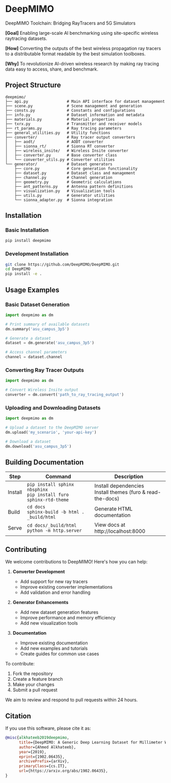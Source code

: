 # DeepMIMO
DeepMIMO Toolchain: Bridging RayTracers and 5G Simulators

**[Goal]** Enabling large-scale AI benchmarking using site-specific wireless raytracing datasets.

**[How]** Converting the outputs of the best wireless propagation ray tracers to a distributable format readable by the best simulation toolboxes. 

**[Why]** To revolutionize AI-driven wireless research by making ray tracing data easy to access, share, and benchmark.

## Project Structure
```
deepmimo/
├── api.py                 # Main API interface for dataset management
├── scene.py               # Scene management and generation
├── consts.py              # Constants and configurations
├── info.py                # Dataset information and metadata
├── materials.py           # Material properties
├── txrx.py                # Transmitter and receiver models
├── rt_params.py           # Ray tracing parameters
├── general_utilities.py   # Utility functions
├── converter/             # Ray tracer output converters
│   ├── aodt/              # AODT converter
│   ├── sionna_rt/         # Sionna RT converter
│   ├── wireless_insite/   # Wireless Insite converter
│   ├── converter.py       # Base converter class
│   └── converter_utils.py # Converter utilities
└── generator/             # Dataset generators
    ├── core.py            # Core generation functionality
    ├── dataset.py         # Dataset class and management
    ├── channel.py         # Channel generation
    ├── geometry.py        # Geometric calculations
    ├── ant_patterns.py    # Antenna pattern definitions
    ├── visualization.py   # Visualization tools
    ├── utils.py           # Generator utilities
    └── sionna_adapter.py  # Sionna integration
```

## Installation

### Basic Installation
```bash
pip install deepmimo
```

### Development Installation
```bash
git clone https://github.com/DeepMIMO/DeepMIMO.git
cd DeepMIMO
pip install -e .
```

## Usage Examples

### Basic Dataset Generation
```python
import deepmimo as dm

# Print summary of available datasets
dm.summary('asu_campus_3p5')

# Generate a dataset
dataset = dm.generate('asu_campus_3p5')

# Access channel parameters
channel = dataset.channel
```

### Converting Ray Tracer Outputs
```python
import deepmimo as dm

# Convert Wireless Insite output
converter = dm.convert('path_to_ray_tracing_output')
```

### Uploading and Downloading Datasets
```python
import deepmimo as dm

# Upload a dataset to the DeepMIMO server
dm.upload('my_scenario', 'your-api-key')

# Download a dataset
dm.download('asu_campus_3p5')
```

## Building Documentation

| Step    | Command                                           | Description                       |
|---------|---------------------------------------------------|-----------------------------------|
| Install | `pip install sphinx nbsphinx`<br>`pip install furo sphinx-rtd-theme`    |  Install dependencies <br>Install themes (furo & read-the-docs)  |
| Build   | `cd docs`<br>`sphinx-build -b html . _build/html` | Generate HTML documentation       |
| Serve   | `cd docs/_build/html`<br>`python -m http.server`  | View docs at http://localhost:8000|

## Contributing

We welcome contributions to DeepMIMO! Here's how you can help:

1. **Converter Development**
   - Add support for new ray tracers
   - Improve existing converter implementations
   - Add validation and error handling

2. **Generator Enhancements**
   - Add new dataset generation features
   - Improve performance and memory efficiency
   - Add new visualization tools

3. **Documentation**
   - Improve existing documentation
   - Add new examples and tutorials
   - Create guides for common use cases

To contribute:
1. Fork the repository
2. Create a feature branch
3. Make your changes
4. Submit a pull request

We aim to review and respond to pull requests within 24 hours.

## Citation

If you use this software, please cite it as:

```bibtex
@misc{alkhateeb2019deepmimo,
      title={DeepMIMO: A Generic Deep Learning Dataset for Millimeter Wave and Massive MIMO Applications}, 
      author={Ahmed Alkhateeb},
      year={2019},
      eprint={1902.06435},
      archivePrefix={arXiv},
      primaryClass={cs.IT},
      url={https://arxiv.org/abs/1902.06435}, 
}
```
